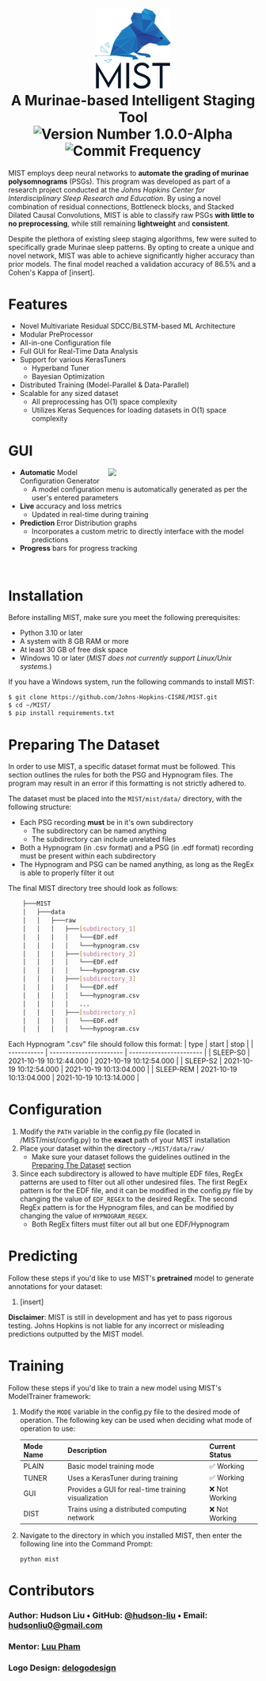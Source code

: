 <h1 align="center">
  <picture>
    <source media="(prefers-color-scheme: dark)" srcset="/docs/img/Logo%20White.png">
    <source media="(prefers-color-scheme: light)" srcset="/docs/img/Logo%20Black.png">
    <img alt="MIST's Logo" width="30%" height="30%" src="/docs/img/Logo%20Black.png">
  </picture>
  <br>
  A Murinae-based Intelligent Staging Tool
  <br>
  <img src="https://img.shields.io/badge/version-1.0.0--alpha-blue?style=for-the-badge" alt="Version Number 1.0.0-Alpha">
  <img src="https://img.shields.io/github/commit-activity/y/Johns-Hopkins-CISRE/MIST?style=for-the-badge" alt="Commit Frequency">
</h1>

MIST employs deep neural networks to **automate the grading of murinae polysomnograms** (PSGs). This program was developed as part of a research project conducted at the *Johns Hopkins Center for Interdisciplinary Sleep Research and Education*. By using a novel combination of residual connections, Bottleneck blocks, and Stacked Dilated Causal Convolutions, MIST is able to classify raw PSGs **with little to no preprocessing**, while still remaining **lightweight** and **consistent**.

Despite the plethora of existing sleep staging algorithms, few were suited to specifically grade Murinae sleep patterns. By opting to create a unique and novel network, MIST was able to achieve significantly higher accuracy than prior models. The final model reached a validation accuracy of 86.5% and a Cohen's Kappa of [insert].

# Features
- Novel Multivariate Residual SDCC/BiLSTM-based ML Architecture
- Modular PreProcessor
- All-in-one Configuration file
- Full GUI for Real-Time Data Analysis
- Support for various KerasTuners
  - Hyperband Tuner
  - Bayesian Optimization
- Distributed Training (Model-Parallel & Data-Parallel)
- Scalable for any sized dataset
  - All preprocessing has O(1) space complexity
  - Utilizes Keras Sequences for loading datasets in O(1) space complexity

# GUI

<img align="right" width="60%" src="https://github.com/Johns-Hopkins-CISRE/MIST/blob/main/docs/img/GUI_Full.png">

- **Automatic** Model Configuration Generator
  - A model configuration menu is automatically generated as per the user's entered parameters
- **Live** accuracy and loss metrics
  - Updated in real-time during training
- **Prediction** Error Distribution graphs
  - Incorporates a custom metric to directly interface with the model predictions
- **Progress** bars for progress tracking

<img align="center" width="100%" height="1" src="https://github.com/Johns-Hopkins-CISRE/MIST/blob/main/docs/img/HD_transparent_picture.png">

# Installation
Before installing MIST, make sure you meet the following prerequisites:
- Python 3.10 or later
- A system with 8 GB RAM or more
- At least 30 GB of free disk space
- Windows 10 or later (*MIST does not currently support Linux/Unix systems.*)

If you have a Windows system, run the following commands to install MIST:
```shell
$ git clone https://github.com/Johns-Hopkins-CISRE/MIST.git
$ cd ~/MIST/
$ pip install requirements.txt
```

# Preparing The Dataset
In order to use MIST, a specific dataset format must be followed. This section outlines the rules for both the PSG and Hypnogram files. The program may result in an error if this formatting is not strictly adhered to.

The dataset must be placed into the `MIST/mist/data/` directory, with the following structure:
- Each PSG recording **must** be in it's own subdirectory
  - The subdirectory can be named anything
  - The subdirectory can include unrelated files
- Both a Hypnogram (in .csv format) and a PSG (in .edf format) recording must be present within each subdirectory
- The Hypnogram and PSG can be named anything, as long as the RegEx is able to properly filter it out

The final MIST directory tree should look as follows:
```bash
    ├───MIST
    │   ├───data
    │   │   ├───raw
    │   │   │   ├───[subdirectory_1]
    │   │   │   │   └───EDF.edf
    │   │   │   │   └───hypnogram.csv
    │   │   │   ├───[subdirectory_2]
    │   │   │   │   └───EDF.edf
    │   │   │   │   └───hypnogram.csv
    │   │   │   ├───[subdirectory_3]
    │   │   │   │   └───EDF.edf
    │   │   │   │   └───hypnogram.csv
    │   │   │   │   ...
    │   │   │   ├───[subdirectory_n]
    │   │   │   │   └───EDF.edf
    │   │   │   │   └───hypnogram.csv
```
Each Hypnogram ".csv" file should follow this format:
| type        | start                   | stop                    |
| ----------- | ----------------------- | ----------------------- |
| SLEEP-S0    | 2021-10-19 10:12:44.000 | 2021-10-19 10:12:54.000 |
| SLEEP-S2    | 2021-10-19 10:12:54.000 | 2021-10-19 10:13:04.000 |
| SLEEP-REM   | 2021-10-19 10:13:04.000 | 2021-10-19 10:13:14.000 |

# Configuration
1. Modify the `PATH` variable in the config.py file (located in /MIST/mist/config.py) to the **exact** path of your MIST installation
2. Place your dataset within the directory `~/MIST/data/raw/`
    - Make sure your dataset follows the guidelines outlined in the [Preparing The Dataset](https://github.com/Johns-Hopkins-CISRE/MIST/edit/wip-readme-edits/README.md#preparing-the-dataset) section
3. Since each subdirectory is allowed to have multiple EDF files, RegEx patterns are used to filter out all other undesired files. The first RegEx pattern is for the EDF file, and it can be modified in the config.py file by changing the value of `EDF_REGEX` to the desired RegEx. The second RegEx pattern is for the Hypnogram files, and can be modified by changing the value of `HYPNOGRAM_REGEX`. 
    - Both RegEx filters must filter out all but one EDF/Hypnogram

# Predicting
Follow these steps if you'd like to use MIST's **pretrained** model to generate annotations for your dataset:
1. [insert]

**Disclaimer**: MIST is still in development and has yet to pass rigorous testing. Johns Hopkins is not liable for any incorrect or misleading predictions outputted by the MIST model.
# Training
Follow these steps if you'd like to train a new model using MIST's ModelTrainer framework: 
1. Modify the `MODE` variable in the config.py file to the desired mode of operation. The following key can be used when deciding what mode of operation to use:

    | Mode Name | Description                                         | Current Status    |
    | --------- | --------------------------------------------------- | ----------------- |
    | PLAIN     | Basic model training mode                           | ✅ Working        |
    | TUNER     | Uses a KerasTuner during training                   | ✅ Working        |
    | GUI       | Provides a GUI for real-time training visualization | ❌ Not Working    |
    | DIST      | Trains using a distributed computing network        | ❌ Not Working    | 
2. Navigate to the directory in which you installed MIST, then enter the following line into the Command Prompt: 
    ```shell
    python mist
    ```

# Contributors
### Author: Hudson Liu &bull; GitHub: [@hudson-liu](https://github.com/Hudson-Liu) &bull; Email: hudsonliu0@gmail.com
### Mentor: [Luu Pham](https://www.hopkinsmedicine.org/profiles/details/luu-pham)
### Logo Design: [delogodesign](https://www.fiverr.com/delogodesign/design-2-professional-logo-with-source-files)
